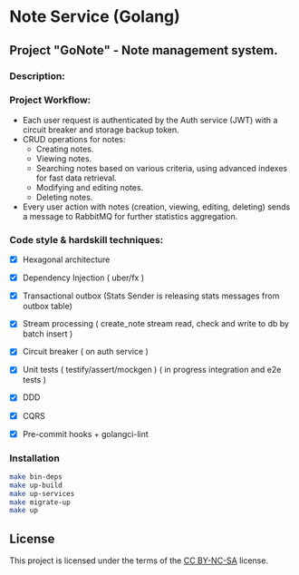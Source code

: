 # Note Service (Golang)
## Project "GoNote" - Note management system.
### Description:

### Project Workflow:
- Each user request is authenticated by the Auth service (JWT) with a circuit breaker and storage backup token.
- CRUD operations for notes:
    - Creating notes.
    - Viewing notes.
    - Searching notes based on various criteria, using advanced indexes for fast data retrieval.
    - Modifying and editing notes.
    - Deleting notes.
- Every user action with notes (creation, viewing, editing, deleting)
  sends a message to RabbitMQ for further statistics aggregation.

### Code style & hardskill techniques:
- [x] Hexagonal architecture
- [x] Dependency Injection ( uber/fx )
- [x] Transactional outbox (Stats Sender is releasing stats messages from outbox table)
- [x] Stream processing ( create_note stream read, check and write to db by batch insert )
- [x] Circuit breaker ( on auth service )
- [x] Unit tests ( testify/assert/mockgen ) ( in progress integration and e2e tests )
- [x] DDD
- [x] CQRS
- [x] Pre-commit hooks + golangci-lint


### Installation
```bash
make bin-deps
make up-build
make up-services
make migrate-up
make up
```

## License
This project is licensed under the terms of the [CC BY-NC-SA](https://creativecommons.org/licenses/by-nc-sa/4.0/legalcode) license.
